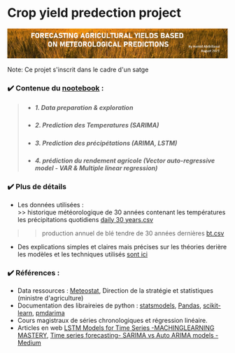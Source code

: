 # Crop yield predection project
<img src="https://raw.githubusercontent.com/Hamid-abdellaoui/crop-yield-predection/main/nb_bg.png"/>

Note: Ce projet s'inscrit dans le cadre d'un satge
  <br>


### ✔️ Contenue du [nootebook](https://github.com/Hamid-abdellaoui/crop-yield-predection/blob/main/croprediction.ipynb) :
  > * ##### 1. Data preparation & exploration <space><space>
  > * ##### 2. Prediction des Temperatures  (SARIMA)<space><space>
  > * ##### 3. Prediction des précipétations (ARIMA, LSTM) <space><space>
  > * ##### 4. prédiction du rendement agricole (Vector auto-regressive model - VAR & Multiple linear regression)<space><space>



### ✔️ Plus de détails
 - Les données utilisées : <br> >> historique météorologique de 30 années contenant les températures les précipitations quotidiens [daily 30 years.csv](https://github.com/Hamid-abdellaoui/Crop-yield-predection/blob/main/Daily%2030%20years.csv) <br>
 >> production annuel de blé tendre de 30 années dernières [bt.csv](https://github.com/Hamid-abdellaoui/Crop-yield-predection/blob/main/bt.csv)<br>

  - Des explications simples et claires mais précises sur les théories derière les modèles et les techniques utilisés [sont ici](https://hamid-abdellaoui.github.io/Crop-yield-predection/)
  

  
### ✔️ Références : <br>
- Data ressources : <a href="https://meteostat.net/fr/place/MA-ESIT?t=2021-08-16/2021-08-22">Meteostat</a>, Direction de la stratégie et statistiques (ministre d'agriculture)<br>
- Documentation des libraireies de python :  <a href="https://www.statsmodels.org/dev/vector_ar.html">statsmodels</a>, <a href="https://pandas.pydata.org/docs/">Pandas</a>,
            <a href="https://scikit-learn.org/stable/tutorial/index.html">scikit-learn</a>, <a href="http://alkaline-ml.com/pmdarima/">pmdarima</a> <br>
 - Cours magistraux de séries chronologiques et régression linéaire. <br>
 - Articles en web <a href="https://machinelearningmastery.com/how-to-develop-lstm-models-for-time-series-forecasting/">LSTM Models for Time Series -MACHINGLEARNING MASTERY</a>,
             <a href="https://medium.com/analytics-vidhya/time-series-forecasting-sarima-vs-auto-arima-models-f95e76d71d8f">Time series forecasting- SARIMA vs Auto ARIMA models -Medium</a>
        
